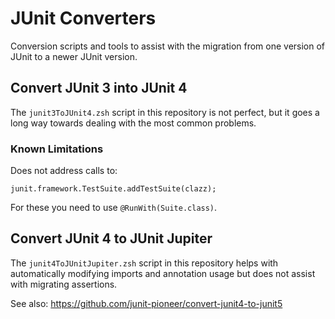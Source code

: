 # JUnit Converters

Conversion scripts and tools to assist with the migration from
one version of JUnit to a newer JUnit version.

## Convert JUnit 3 into JUnit 4

The `junit3ToJUnit4.zsh` script in this repository is not perfect,
but it goes a long way towards dealing with the most common problems.

### Known Limitations

Does not address calls to:

```
junit.framework.TestSuite.addTestSuite(clazz);
```

For these you need to use `@RunWith(Suite.class)`.

## Convert JUnit 4 to JUnit Jupiter

The `junit4ToJUnitJupiter.zsh` script in this repository helps
with automatically modifying imports and annotation usage but
does not assist with migrating assertions.

See also: https://github.com/junit-pioneer/convert-junit4-to-junit5

